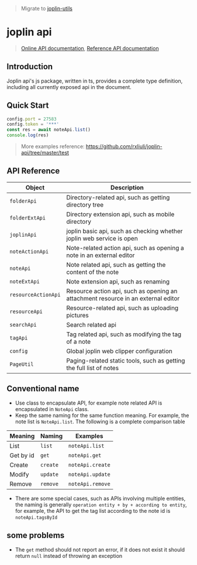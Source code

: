 > Migrate to [joplin-utils](https://github.com/rxliuli/joplin-utils/)

# joplin api

> [Online API documentation](https://rxliuli.com/joplin-api), [Reference API documentation](https://joplinapp.org/api/)

## Introduction

Joplin api's js package, written in ts, provides a complete type definition, including all currently exposed api in the document.

## Quick Start

```ts
config.port = 27583
config.token = '***'
const res = await noteApi.list()
console.log(res)
```

> More examples reference: <https://github.com/rxliuli/joplin-api/tree/master/test>

## API Reference

| Object              | Description                                                                       |
| ------------------- | --------------------------------------------------------------------------------- |
| `folderApi`         | Directory-related api, such as getting directory tree                             |
| `folderExtApi`      | Directory extension api, such as mobile directory                                 |
| `joplinApi`         | joplin basic api, such as checking whether joplin web service is open             |
| `noteActionApi`     | Note-related action api, such as opening a note in an external editor             |
| `noteApi`           | Note related api, such as getting the content of the note                         |
| `noteExtApi`        | Note extension api, such as renaming                                              |
| `resourceActionApi` | Resource action api, such as opening an attachment resource in an external editor |
| `resourceApi`       | Resource-related api, such as uploading pictures                                  |
| `searchApi`         | Search related api                                                                |
| `tagApi`            | Tag related api, such as modifying the tag of a note                              |
| `config`            | Global joplin web clipper configuration                                           |
| `PageUtil`          | Paging-related static tools, such as getting the full list of notes               |

## Conventional name

- Use class to encapsulate API, for example note related API is encapsulated in `NoteApi` class.
- Keep the same naming for the same function meaning. For example, the note list is `NoteApi.list`. The following is a complete comparison table

| Meaning   | Naming   | Examples         |
| --------- | -------- | ---------------- |
| List      | `list`   | `noteApi.list`   |
| Get by id | `get`    | `noteApi.get`    |
| Create    | `create` | `noteApi.create` |
| Modify    | `update` | `noteApi.update` |
| Remove    | `remove` | `noteApi.remove` |

- There are some special cases, such as APIs involving multiple entities, the naming is generally `operation entity + by + according to entity`, for example, the API to get the tag list according to the note id is `noteApi.tagsById`

## some problems

- The `get` method should not report an error, if it does not exist it should return `null` instead of throwing an exception
